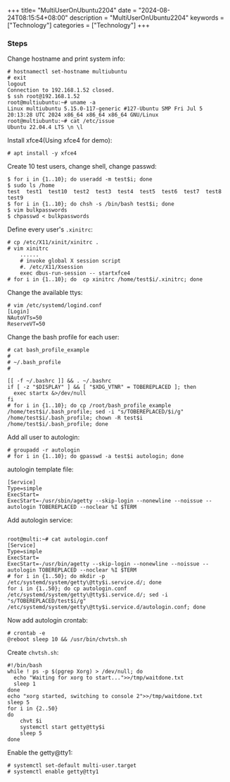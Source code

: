 +++
title= "MultiUserOnUbuntu2204"
date = "2024-08-24T08:15:54+08:00"
description = "MultiUserOnUbuntu2204"
keywords = ["Technology"]
categories = ["Technology"]
+++
### Steps
Change hostname and print system info:    

```
# hostnamectl set-hostname multiubuntu
# exit
logout
Connection to 192.168.1.52 closed.
$ ssh root@192.168.1.52
root@multiubuntu:~# uname -a
Linux multiubuntu 5.15.0-117-generic #127-Ubuntu SMP Fri Jul 5 20:13:28 UTC 2024 x86_64 x86_64 x86_64 GNU/Linux
root@multiubuntu:~# cat /etc/issue
Ubuntu 22.04.4 LTS \n \l
```
Install xfce4(Using xfce4 for demo):    

```
# apt install -y xfce4
```
Create 10 test users, change shell, change passwd:     

```
$ for i in {1..10}; do useradd -m test$i; done
$ sudo ls /home
test  test1  test10  test2  test3  test4  test5  test6  test7  test8  test9
$ for i in {1..10}; do chsh -s /bin/bash test$i; done
$ vim bulkpasswords
$ chpasswd < bulkpasswords 
```
Define every user's `.xinitrc`:     

```
# cp /etc/X11/xinit/xinitrc .
# vim xinitrc
    ......
    # invoke global X session script
    #. /etc/X11/Xsession
    exec dbus-run-session -- startxfce4
# for i in {1..10}; do  cp xinitrc /home/test$i/.xinitrc; done
```
Change the available ttys:    

```
# vim /etc/systemd/logind.conf
[Login]
NAutoVTs=50
ReserveVT=50
```
Change the bash profile for each user:    

```
# cat bash_profile_example
#
# ~/.bash_profile
#

[[ -f ~/.bashrc ]] && . ~/.bashrc
if [ -z "$DISPLAY" ] && [ "$XDG_VTNR" = TOBEREPLACED ]; then
  exec startx &>/dev/null
fi
# for i in {1..10}; do cp /root/bash_profile_example /home/test$i/.bash_profile; sed -i "s/TOBEREPLACED/$i/g" /home/test$i/.bash_profile; chown -R test$i /home/test$i/.bash_profile; done
```
Add all user to autologin:     

```
# groupadd -r autologin
# for i in {1..10}; do gpasswd -a test$i autologin; done
```

autologin template file:   

```
[Service]
Type=simple
ExecStart=
ExecStart=-/usr/sbin/agetty --skip-login --nonewline --noissue --autologin TOBEREPLACED --noclear %I $TERM
```

Add autologin service:      

```

root@multi:~# cat autologin.conf 
[Service]
Type=simple
ExecStart=
ExecStart=-/usr/bin/agetty --skip-login --nonewline --noissue --autologin TOBEREPLACED --noclear %I $TERM
# for i in {1..50}; do mkdir -p /etc/systemd/system/getty\@tty$i.service.d/; done
for i in {1..50}; do cp autologin.conf /etc/systemd/system/getty\@tty$i.service.d/; sed -i "s/TOBEREPLACED/test$i/g" /etc/systemd/system/getty\@tty$i.service.d/autologin.conf; done
```
Now add autologin crontab:    

```
# crontab -e
@reboot sleep 10 && /usr/bin/chvtsh.sh
```
Create `chvtsh.sh`:     

```
#!/bin/bash
while ! ps -p $(pgrep Xorg) > /dev/null; do
  echo "Waiting for xorg to start...">>/tmp/waitdone.txt
  sleep 1
done
echo "xorg started, switching to console 2">>/tmp/waitdone.txt
sleep 5
for i in {2..50}
do
	chvt $i
	systemctl start getty@tty$i
	sleep 5
done
```
Enable the getty@tty1:     

```
# systemctl set-default multi-user.target
# systemctl enable getty@tty1
```
